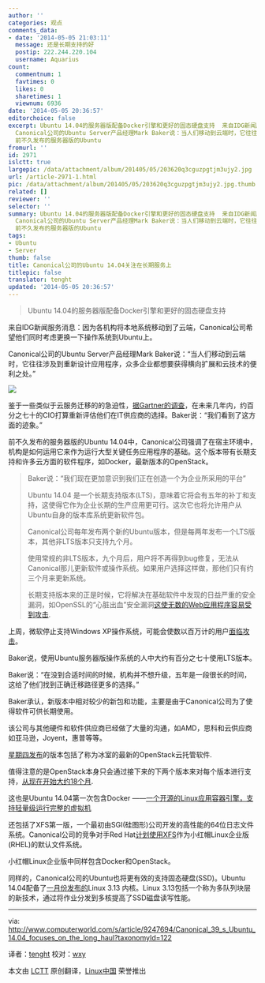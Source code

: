 ```yaml
---
author: ''
categories: 观点
comments_data:
- date: '2014-05-05 21:03:11'
  message: 还是长期支持的好
  postip: 222.244.220.104
  username: Aquarius
count:
  commentnum: 1
  favtimes: 0
  likes: 0
  sharetimes: 1
  viewnum: 6936
date: '2014-05-05 20:36:57'
editorchoice: false
excerpt: Ubuntu 14.04的服务器版配备Docker引擎和更好的固态硬盘支持  来自IDG新闻服务消息：因为各机构将本地系统移动到了云端，Canonical公司希望他们同时考虑更换一下操作系统到Ubuntu上。
  Canonical公司的Ubuntu Server产品经理Mark Baker说：当人们移动到云端时，它往往涉及到重新设计应用程序，众多企业都想要获得横向扩展和云技术的便利之处。  鉴于一些类似于云服务迁移的的急迫性，据Gartner的调查，在未来几年内，约百分之七十的CIO打算重新评估他们在IT供应商的选择。Baker说：我们看到了这方面的迹象。
  前不久发布的服务器版的Ubuntu
fromurl: ''
id: 2971
islctt: true
largepic: /data/attachment/album/201405/05/203620q3cguzpgtjm3ujy2.jpg
url: /article-2971-1.html
pic: /data/attachment/album/201405/05/203620q3cguzpgtjm3ujy2.jpg.thumb.jpg
related: []
reviewer: ''
selector: ''
summary: Ubuntu 14.04的服务器版配备Docker引擎和更好的固态硬盘支持  来自IDG新闻服务消息：因为各机构将本地系统移动到了云端，Canonical公司希望他们同时考虑更换一下操作系统到Ubuntu上。
  Canonical公司的Ubuntu Server产品经理Mark Baker说：当人们移动到云端时，它往往涉及到重新设计应用程序，众多企业都想要获得横向扩展和云技术的便利之处。  鉴于一些类似于云服务迁移的的急迫性，据Gartner的调查，在未来几年内，约百分之七十的CIO打算重新评估他们在IT供应商的选择。Baker说：我们看到了这方面的迹象。
  前不久发布的服务器版的Ubuntu
tags:
- Ubuntu
- Server
thumb: false
title: Canonical公司的Ubuntu 14.04关注在长期服务上
titlepic: false
translator: tenght
updated: '2014-05-05 20:36:57'
---
```



> 
> Ubuntu 14.04的服务器版配备Docker引擎和更好的固态硬盘支持
> 
> 
> 


来自IDG新闻服务消息：因为各机构将本地系统移动到了云端，Canonical公司希望他们同时考虑更换一下操作系统到Ubuntu上。


Canonical公司的Ubuntu Server产品经理Mark Baker说：“当人们移动到云端时，它往往涉及到重新设计应用程序，众多企业都想要获得横向扩展和云技术的便利之处。”


![](/data/attachment/album/201405/05/203620q3cguzpgtjm3ujy2.jpg)


鉴于一些类似于云服务迁移的的急迫性，[据Gartner的调查](http://www.gartner.com/newsroom/id/2685515)，在未来几年内，约百分之七十的CIO打算重新评估他们在IT供应商的选择。Baker说：“我们看到了这方面的迹象。”


前不久发布的服务器版的Ubuntu 14.04中，Canonical公司强调了在宿主环境中，机构是如何运用它来作为运行大型关键任务应用程序的基础。这个版本带有长期支持和许多云方面的软件程序，如Docker，最新版本的OpenStack。



> 
> Baker说：“我们现在更加意识到我们正在创造一个为企业所采用的平台”
> 
> 
> Ubuntu 14.04 是一个长期支持版本(LTS)，意味着它将会有五年的补丁和支持，这使得它作为企业长期的生产应用更可行。这次它也将允许用户从Ubuntu自身的版本库系统更新软件包。
> 
> 
> Canonical公司每年发布两个新的Ubuntu版本，但是每两年发布一个LTS版本，其他非LTS版本只支持九个月。
> 
> 
> 使用常规的非LTS版本，九个月后，用户将不再得到bug修复，无法从Canonical那儿更新软件或操作系统。如果用户选择这样做，那他们只有约三个月来更新系统。
> 
> 
> 长期支持版本来的正是时候，它将解决在基础软件中发现的日益严重的安全漏洞，如OpenSSL的“心脏出血”安全漏洞[这使无数的Web应用程序容易受到攻击](http://www.computerworld.com/s/article/9247671/Server_makers_rush_their_Heartbleed_patches).
> 
> 
> 


上周，微软停止支持Windows XP操作系统，可能会使数以百万计的用户[面临攻击](http://www.computerworld.com/s/article/9247525/Microsoft_Patch_Tuesday_bids_adieu_to_Windows_XP)。


Baker说，使用Ubuntu服务器版操作系统的人中大约有百分之七十使用LTS版本。


Baker说：“在没到合适时间的时候，机构并不想升级，五年是一段很长的时间，这给了他们找到正确迁移路径更多的选择。”


Baker承认，新版本中相对较少的新包和功能，主要是由于Canonical公司为了使得软件可供长期使用。


该公司与其他硬件和软件供应商已经做了大量的沟通，如AMD，思科和云供应商如亚马逊，Joyent，惠普等等。


[星期四发布](https://wiki.openstack.org/wiki/Icehouse_Release_Schedule)的版本包括了称为冰室的最新的OpenStack云托管软件.


值得注意的是OpenStack本身只会通过接下来的下两个版本来对每个版本进行支持，[从现在开始大约18个月](https://wiki.openstack.org/wiki/Releases).


这也是Ubuntu 14.04第一次包含Docker ——[一个开源的Linux应用容器引擎，支持轻量级运行完整的虚拟机](http://www.infoworld.com/d/virtualization/docker-challenges-virtualization-market-containers-235897)


还包括了XFS第一版，一个最初由SGI(硅图形)公司开发的高性能的64位日志文件系统。Canonical公司的竞争对手Red Hat[计划使用XFS](http://www.infoworld.com/t/linux/red-hat-enterprise-linux-7-beta-now-available-232520)作为小红帽Linux企业版(RHEL)的默认文件系统。


小红帽Linux企业版中同样包含Docker和OpenStack。


同样的，Canonical公司的Ubuntu也将更有效的支持固态硬盘(SSD)。Ubuntu 14.04配备了[一月份发布的](http://kernelnewbies.org/Linux_3.13)Linux 3.13 内核。Linux 3.13包括一个称为多队列块层的新技术，通过将作业分发到多核提高了SSD磁盘读写性能。




---


via: <http://www.computerworld.com/s/article/9247694/Canonical_39_s_Ubuntu_14.04_focuses_on_the_long_haul?taxonomyId=122>


译者：[tenght](https://github.com/tenght) 校对：[wxy](https://github.com/wxy)


本文由 [LCTT](https://github.com/LCTT/TranslateProject) 原创翻译，[Linux中国](http://linux.cn/) 荣誉推出